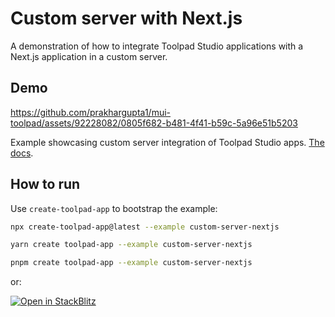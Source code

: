 # Custom server with Next.js

<p class="description">A demonstration of how to integrate Toolpad Studio applications with a Next.js application in a custom server.</p>

## Demo

https://github.com/prakhargupta1/mui-toolpad/assets/92228082/0805f682-b481-4f41-b59c-5a96e51b5203

Example showcasing custom server integration of Toolpad Studio apps. [The docs](https://mui.com/toolpad/studio/concepts/custom-server/).

## How to run

Use `create-toolpad-app` to bootstrap the example:

```bash
npx create-toolpad-app@latest --example custom-server-nextjs
```

```bash
yarn create toolpad-app --example custom-server-nextjs
```

```bash
pnpm create toolpad-app --example custom-server-nextjs
```

or:

[![Open in StackBlitz](https://developer.stackblitz.com/img/open_in_stackblitz.svg)](https://stackblitz.com/fork/github/mui/toolpad/tree/master/examples/studio/custom-server-nextjs)
